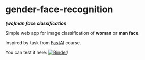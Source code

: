 # gender-face-recognition

***(wo)man face classification***

Simple web app for image classification of **woman** or **man face**.

Inspired by task from [FastAI](https://github.com/fastai/fastbook/blob/master/02_production.ipynb) course.

You can test it here:
[![Binder](https://mybinder.org/badge_logo.svg)](https://mybinder.org/v2/gh/JakRys/gender-face-recognition/master?urlpath=%2Fvoila%2Frender%2Fntbook.ipynb)!
